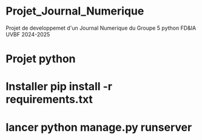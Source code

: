 # Projet_Journal_Numerique
 Projet de developpemet d'un Journal Numerique du Groupe 5 python FD&IA UVBF 2024-2025

# Projet python
# Installer pip install -r requirements.txt
# lancer python manage.py runserver
